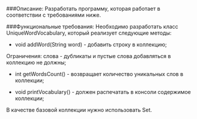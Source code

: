 ###Описание:
Разработать программу, которая работает в соответствии с требованиями ниже.

###Функциональные требования:
Необходимо разработать класс UniqueWordVocabulary, который реализует следующие методы:

- void addWord(String word) - добавить строку в коллекцию;

Ограничения: слова - дубликаты и пустые слова добавляться в коллекцию не должны;
- int getWordsCount() - возвращает количество уникальных слов в коллекции;

- void printVocabulary() - должен распечатать в консоли содержимое коллекции;

В качестве базовой коллекции нужно использовать Set.